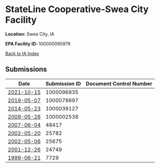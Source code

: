 # StateLine Cooperative-Swea City Facility

**Location:** Swea City, IA

**EPA Facility ID:** 100000095979

[Back to IA Index](../../index.md)

## Submissions

| Date | Submission ID | Document Control Number |
|------|--------------|-------------------------|
| [2021-10-15](submissions/1000096835.md) | 1000096835 |  |
| [2019-05-07](submissions/1000078697.md) | 1000078697 |  |
| [2014-05-23](submissions/1000039127.md) | 1000039127 |  |
| [2009-05-26](submissions/1000002538.md) | 1000002538 |  |
| [2007-06-04](submissions/48417.md) | 48417 |  |
| [2002-05-20](submissions/25782.md) | 25782 |  |
| [2002-05-06](submissions/25675.md) | 25675 |  |
| [2001-12-26](submissions/24749.md) | 24749 |  |
| [1999-06-21](submissions/7729.md) | 7729 |  |
